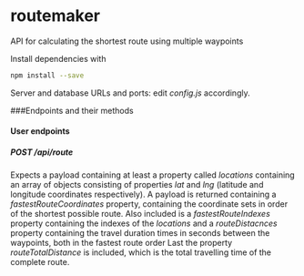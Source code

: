 # routemaker
API for calculating the shortest route using multiple waypoints

Install dependencies with
```bash
npm install --save
```

Server and database URLs and ports: edit *config.js* accordingly.

###Endpoints and their methods

#### User endpoints

##### POST /api/route

Expects a payload containing at least a property called *locations* containing an array of objects consisting of properties *lat* and *lng* (latitude and longitude coordinates respectively).
A payload is returned containing a *fastestRouteCoordinates* property, containing the coordinate sets in order of the shortest possible route.
Also included is a *fastestRouteIndexes* property containing the indexes of the *locations* and a *routeDistacnces* property containing the travel duration times in seconds between the waypoints, both in the fastest route order
Last the property *routeTotalDistance* is included, which is the total travelling time of the complete route.
